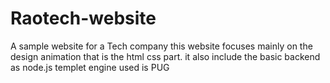 # Raotech-website
A sample website for a Tech company
this website focuses mainly on the design animation that is the html css part. it also include the basic backend as node.js
templet engine used is PUG
